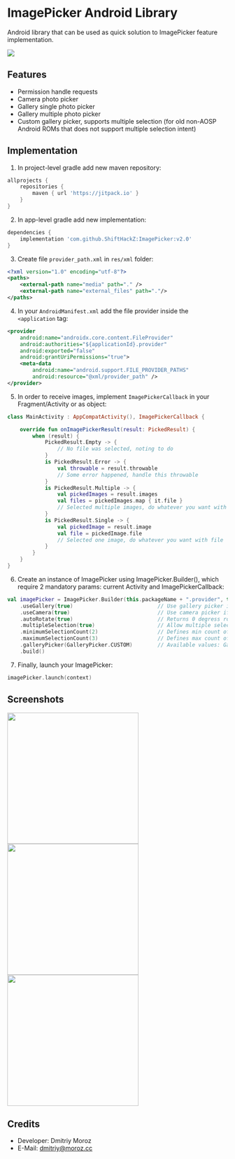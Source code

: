 # ImagePicker Android Library

Android library that can be used as quick solution to ImagePicker feature implementation.

[![](https://jitpack.io/v/ShiftHackZ/ImagePicker.svg)](https://jitpack.io/#ShiftHackZ/ImagePicker)

## Features
- Permission handle requests
- Camera photo picker
- Gallery single photo picker
- Gallery multiple photo picker
- Custom gallery picker, supports multiple selection (for old non-AOSP Android ROMs that does not support multiple selection intent)

## Implementation

1. In project-level gradle add new maven repository:

```groovy
allprojects {
    repositories {
        maven { url 'https://jitpack.io' }
    }
}
```

2. In app-level gradle add new implementation:

```groovy
dependencies {
    implementation 'com.github.ShiftHackZ:ImagePicker:v2.0'
}
```

3. Create file `provider_path.xml` in `res/xml` folder:

```xml
<?xml version="1.0" encoding="utf-8"?>
<paths>
    <external-path name="media" path="." />
    <external-path name="external_files" path="."/>
</paths>
```

4. In your `AndroidManifest.xml` add the file provider inside the `<application` tag:

```xml
<provider 
    android:name="androidx.core.content.FileProvider"
    android:authorities="${applicationId}.provider" 
    android:exported="false"
    android:grantUriPermissions="true">
    <meta-data 
        android:name="android.support.FILE_PROVIDER_PATHS"
        android:resource="@xml/provider_path" />
</provider>
```

5. In order to receive images, implement `ImagePickerCallback` in your Fragment/Activity or as object:

```kotlin
class MainActivity : AppCompatActivity(), ImagePickerCallback {

    override fun onImagePickerResult(result: PickedResult) {
        when (result) {
            PickedResult.Empty -> {
                // No file was selected, noting to do
            }
            is PickedResult.Error -> {
                val throwable = result.throwable
                // Some error happened, handle this throwable
            }
            is PickedResult.Multiple -> {
                val pickedImages = result.images
                val files = pickedImages.map { it.file }
                // Selected multiple images, do whatever you want with files
            }
            is PickedResult.Single -> {
                val pickedImage = result.image
                val file = pickedImage.file
                // Selected one image, do whatever you want with file
            }
        }
    }
}
```

6. Create an instance of ImagePicker using ImagePicker.Builder(), which require 2 mandatory params: current Activity and ImagePickerCallback:

```kotlin
val imagePicker = ImagePicker.Builder(this.packageName + ".provider", this)
    .useGallery(true)                           // Use gallery picker if true
    .useCamera(true)                            // Use camera picker if true
    .autoRotate(true)                           // Returns 0 degress rotated images, instead of exif-rotated images if true
    .multipleSelection(true)                    // Allow multiple selection in gallery picker
    .minimumSelectionCount(2)                   // Defines min count of GallerySelector.CUSTOM multiple selection gallery picker
    .maximumSelectionCount(3)                   // Defines max count of GallerySelector.CUSTOM multiple selection gallery picker
    .galleryPicker(GalleryPicker.CUSTOM)        // Available values: GalleryPicker.NATIVE, GalleryPicker.CUSTOM
    .build()
```


7. Finally, launch your ImagePicker:

```kotlin
imagePicker.launch(context)
```

## Screenshots

<img width="300" src="https://github.com/ShiftHackZ/ImagePicker/raw/master/docs/assets/screenshot_1.png" /><img width="300" src="https://github.com/ShiftHackZ/ImagePicker/raw/master/docs/assets/screenshot_2.png" /><img width="300" src="https://github.com/ShiftHackZ/ImagePicker/raw/master/docs/assets/screenshot_3.png" />

## Credits
- Developer: Dmitriy Moroz 
- E-Mail: dmitriy@moroz.cc
